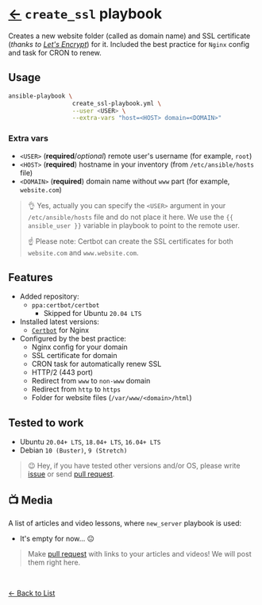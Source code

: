 # [←](https://github.com/truewebartisans/useful-playbooks) `create_ssl` playbook

Creates a new website folder (called as domain name) and SSL certificate (_thanks to [Let's Encrypt](https://letsencrypt.org/)_) for it. Included the best practice for `Nginx` config and task for CRON to renew.

## Usage

```bash
ansible-playbook \
                  create_ssl-playbook.yml \
                  --user <USER> \
                  --extra-vars "host=<HOST> domain=<DOMAIN>"
```

### Extra vars

- `<USER>` (**required**/_optional_) remote user's username (for example, `root`)
- `<HOST>` (**required**) hostname in your inventory (from `/etc/ansible/hosts` file)
- `<DOMAIN>` (**required**) domain name without `www` part (for example, `website.com`)

> 👌 Yes, actually you can specify the `<USER>` argument in your `/etc/ansible/hosts` file and do not place it here. We use the `{{ ansible_user }}` variable in playbook to point to the remote user.
>
> ☝️ Please note: Certbot can create the SSL certificates for both `website.com` and `www.website.com`.

## Features

- Added repository:
  - `ppa:certbot/certbot`
    - Skipped for Ubuntu `20.04 LTS`
- Installed latest versions:
  - [`Certbot`](https://certbot.eff.org/) for Nginx
- Configured by the best practice:
  - Nginx config for your domain
  - SSL certificate for domain
  - CRON task for automatically renew SSL
  - HTTP/2 (443 port)
  - Redirect from `www` to `non-www` domain
  - Redirect from `http` to `https`
  - Folder for website files (`/var/www/<domain>/html`)

## Tested to work

- Ubuntu `20.04+ LTS`, `18.04+ LTS`, `16.04+ LTS`
- Debian `10 (Buster)`, `9 (Stretch)`

> 😉 Hey, if you have tested other versions and/or OS, please write [issue](https://github.com/truewebartisans/useful-playbooks/issues/new) or send [pull request](https://github.com/truewebartisans/useful-playbooks/pulls).

## 📺 Media

A list of articles and video lessons, where `new_server` playbook is used:

- It's empty for now... 😐

> Make [pull request](https://github.com/truewebartisans/useful-playbooks/pulls) with links to your articles and videos! We will post them right here.

<br/>

[← Back to List](https://github.com/truewebartisans/useful-playbooks#-available-playbooks)
